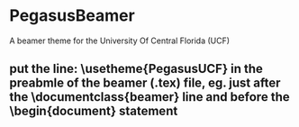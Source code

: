 # PegasusBeamer
A beamer theme for the University Of Central Florida (UCF)

## put the line: \usetheme{PegasusUCF} in the preabmle of the beamer (.tex) file, eg. just after the \documentclass{beamer} line and before the \begin{document} statement
